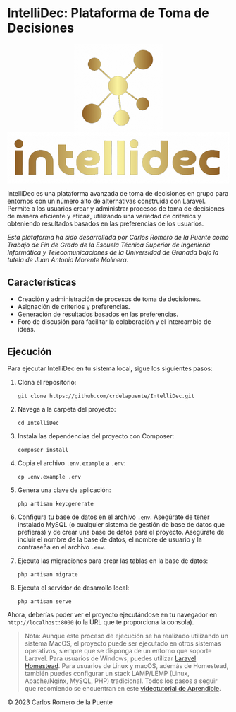 # IntelliDec: Plataforma de Toma de Decisiones

<p align="center">
  <img src="./public/imagenes/LogoDoradoSinFondo.png" alt="Logo 1" width="200" style="vertical-align: middle;"/>
  <img src="./public/imagenes/NombreDoradoSinFondo.png" alt="Logo 2" width="700" style="vertical-align: middle;"/>
</p>

IntelliDec es una plataforma avanzada de toma de decisiones en grupo para entornos con un número alto de alternativas construida con Laravel. Permite a los usuarios crear y administrar procesos de toma de decisiones de manera eficiente y eficaz, utilizando una variedad de criterios y obteniendo resultados basados en las preferencias de los usuarios.

_Esta plataforma ha sido desarrollada por Carlos Romero de la Puente como Trabajo de Fin de Grado de la Escuela Técnica Superior de Ingeniería Informática y Telecomunicaciones de la Universidad de Granada bajo la tutela de Juan Antonio Morente Molinera._

## Características

- Creación y administración de procesos de toma de decisiones.
- Asignación de criterios y preferencias.
- Generación de resultados basados en las preferencias.
- Foro de discusión para facilitar la colaboración y el intercambio de ideas.

## Ejecución

Para ejecutar IntelliDec en tu sistema local, sigue los siguientes pasos:

1. Clona el repositorio:
    ```
    git clone https://github.com/crdelapuente/IntelliDec.git
    ```

2. Navega a la carpeta del proyecto:
    ```
    cd IntelliDec
    ```

3. Instala las dependencias del proyecto con Composer:
    ```
    composer install
    ```

4. Copia el archivo `.env.example` a `.env`:
    ```
    cp .env.example .env
    ```

5. Genera una clave de aplicación:
    ```
    php artisan key:generate
    ```

6. Configura tu base de datos en el archivo `.env`. Asegúrate de tener instalado MySQL (o cualquier sistema de gestión de base de datos que prefieras) y de crear una base de datos para el proyecto. Asegúrate de incluir el nombre de la base de datos, el nombre de usuario y la contraseña en el archivo `.env`.

7. Ejecuta las migraciones para crear las tablas en la base de datos:
    ```
    php artisan migrate
    ```

8. Ejecuta el servidor de desarrollo local:
    ```
    php artisan serve
    ```

Ahora, deberías poder ver el proyecto ejecutándose en tu navegador en `http://localhost:8000` (o la URL que te proporciona la consola).

> Nota: Aunque este proceso de ejecución se ha realizado utilizando un sistema MacOS, el proyecto puede ser ejecutado en otros sistemas operativos, siempre que se disponga de un entorno que soporte Laravel. Para usuarios de Windows, puedes utilizar [Laravel Homestead](https://laravel.com/docs/8.x/homestead). Para usuarios de Linux y macOS, además de Homestead, también puedes configurar un stack LAMP/LEMP (Linux, Apache/Nginx, MySQL, PHP) tradicional. Todos los pasos a seguir que recomiendo se encuentran en este [videotutorial de Aprendible](https://www.youtube.com/watch?v=rQZmhqah0PQ&t=811s).

© 2023 Carlos Romero de la Puente
